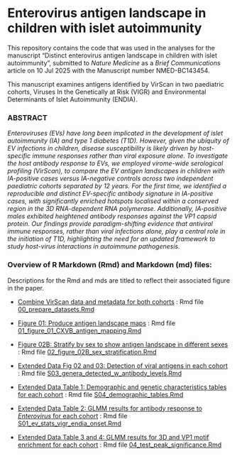
# Enterovirus antigen landscape in children with islet autoimmunity

This repository contains the code that was used in the analyses for the
manuscript “Distinct enterovirus antigen landscape in children with
islet autoimmunity”, submitted to *Nature Medicine* as a *Brief
Communications* article on 10 Jul 2025 with the Manuscript number
NMED-BC143454.

This manuscript examines antigens identified by VirScan in two
paediatric cohorts, Viruses In the Genetically at Risk (VIGR) and
Environmental Determinants of Islet Autoimmunity (ENDIA).

### ABSTRACT

<i> Enteroviruses (EVs) have long been implicated in the development of
islet autoimmunity (IA) and type 1 diabetes (T1D). However, given the
ubiquity of EV infections in children, disease susceptibility is likely
driven by host-specific immune responses rather than viral exposure
alone. To investigate the host antibody response to EVs, we employed
virome-wide serological profiling (VirScan), to compare the EV antigen
landscapes in children with IA-positive cases versus IA-negative
controls across two independent paediatric cohorts separated by 12
years. For the first time, we identified a reproducible and distinct
EV-specific antibody signature in IA-positive cases, with significantly
enriched hotspots localised within a conserved region in the 3D
RNA-dependent RNA polymerase. Additionally, IA-positive males exhibited
heightened antibody responses against the VP1 capsid protein. Our
findings provide paradigm-shifting evidence that antiviral immune
responses, rather than viral infections alone, play a central role in
the initiation of T1D, highlighting the need for an updated framework to
study host-virus interactions in autoimmune pathogenesis. </i>

### Overview of R Markdown (Rmd) and Markdown (md) files:

Descriptions for the Rmd and mds are titled to reflect their associated
figure in the paper.

- [Combine VirScan data and metadata for both
  cohorts](00_prepare_datasets.md) : Rmd file
  [00_prepare_datasets.Rmd](00_prepare_datasets.Rmd)

- [Figure 01: Produce antigen landscape
  maps](01_figure_01_CXVB_antigen_mapping.md) : Rmd file
  [01_figure_01_CXVB_antigen_mapping.Rmd](01_figure_01_CXVB_antigen_mapping.Rmd)

- [Figure 02B: Stratify by sex to show antigen landscape in different
  sexes](02_figure_02B_sex_stratification.md) : Rmd file
  [02_figure_02B_sex_stratification.Rmd](02_figure_02B_sex_stratification.Rmd)

- [Extended Data Fig 02 and 03: Detection of viral antigens in each
  cohort](S03_genera_detected_w_antibody_levels.md) : Rmd file
  [S03_genera_detected_w_antibody_levels.Rmd](S03_genera_detected_w_antibody_levels.Rmd)

- [Extended Data Table 1: Demographic and genetic characteristics tables
  for each cohort](S04_demographic_tables.md) : Rmd file
  [S04_demographic_tables.Rmd](S04_demographic_tables.Rmd)

- [Extended Data Table 2: GLMM results for antibody response to
  *Enterovirus* for each cohort](S01_ev_stats_vigr_endia_onset.md) : Rmd
  file
  [S01_ev_stats_vigr_endia_onset.Rmd](S01_ev_stats_vigr_endia_onset.Rmd)

- [Extended Data Table 3 and 4: GLMM results for 3D and VP1 motif
  enrichment for each cohort](04_test_peak_significance.md) : Rmd file
  [04_test_peak_significance.Rmd](04_test_peak_significance.Rmd)
